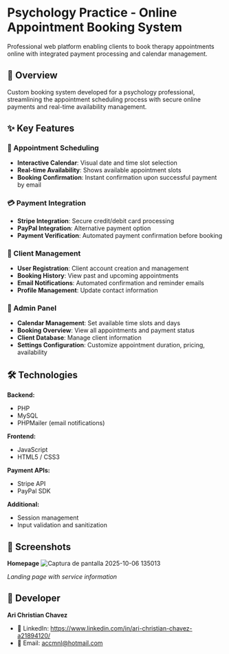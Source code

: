 # Psychology Practice - Online Appointment Booking System

Professional web platform enabling clients to book therapy appointments online with integrated payment processing and calendar management.

## 🎯 Overview

Custom booking system developed for a psychology professional, streamlining the appointment scheduling process with secure online payments and real-time availability management.

## ✨ Key Features

### 📅 Appointment Scheduling
- **Interactive Calendar**: Visual date and time slot selection
- **Real-time Availability**: Shows available appointment slots
- **Booking Confirmation**: Instant confirmation upon successful payment by email

### 💳 Payment Integration
- **Stripe Integration**: Secure credit/debit card processing
- **PayPal Integration**: Alternative payment option
- **Payment Verification**: Automated payment confirmation before booking

### 👤 Client Management
- **User Registration**: Client account creation and management
- **Booking History**: View past and upcoming appointments
- **Email Notifications**: Automated confirmation and reminder emails
- **Profile Management**: Update contact information

### 🔧 Admin Panel
- **Calendar Management**: Set available time slots and days
- **Booking Overview**: View all appointments and payment status
- **Client Database**: Manage client information
- **Settings Configuration**: Customize appointment duration, pricing, availability

## 🛠️ Technologies

**Backend:**
- PHP 
- MySQL
- PHPMailer (email notifications)

**Frontend:**
- JavaScript 
- HTML5 / CSS3

**Payment APIs:**
- Stripe API
- PayPal SDK

**Additional:**
- Session management
- Input validation and sanitization

## 📸 Screenshots

**Homepage**
![Captura de pantalla 2025-10-06 135013](https://github.com/user-attachments/assets/e4f61a9d-7b4e-434b-a718-4ddb5cc39651)


*Landing page with service information*


## 👤 Developer
**Ari Christian Chavez**
- 💼 LinkedIn: https://www.linkedin.com/in/ari-christian-chavez-a21894120/
- 📧 Email: accmnl@hotmail.com
